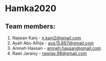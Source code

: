 # Hamka2020

## Team members:
1. Najwan Kanj - n.kanj2@gmail.com
2. Ayah Abu Alhija - aya.15.667@gmail.com
3. Amneh Hassan - amneh.hassan@gmail.com
4. Rawi Jaraisy - rawige.98@gmail.com
